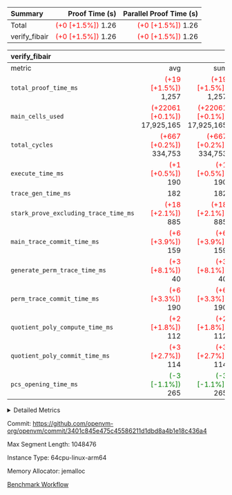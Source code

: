 | Summary | Proof Time (s) | Parallel Proof Time (s) |
|:---|---:|---:|
| Total | <span style='color: red'>(+0 [+1.5%])</span> 1.26 | <span style='color: red'>(+0 [+1.5%])</span> 1.26 |
| verify_fibair | <span style='color: red'>(+0 [+1.5%])</span> 1.26 | <span style='color: red'>(+0 [+1.5%])</span> 1.26 |


| verify_fibair |||||
|:---|---:|---:|---:|---:|
|metric|avg|sum|max|min|
| `total_proof_time_ms ` | <span style='color: red'>(+19 [+1.5%])</span> 1,257 | <span style='color: red'>(+19 [+1.5%])</span> 1,257 | <span style='color: red'>(+19 [+1.5%])</span> 1,257 | <span style='color: red'>(+19 [+1.5%])</span> 1,257 |
| `main_cells_used     ` | <span style='color: red'>(+22061 [+0.1%])</span> 17,925,165 | <span style='color: red'>(+22061 [+0.1%])</span> 17,925,165 | <span style='color: red'>(+22061 [+0.1%])</span> 17,925,165 | <span style='color: red'>(+22061 [+0.1%])</span> 17,925,165 |
| `total_cycles        ` | <span style='color: red'>(+667 [+0.2%])</span> 334,753 | <span style='color: red'>(+667 [+0.2%])</span> 334,753 | <span style='color: red'>(+667 [+0.2%])</span> 334,753 | <span style='color: red'>(+667 [+0.2%])</span> 334,753 |
| `execute_time_ms     ` | <span style='color: red'>(+1 [+0.5%])</span> 190 | <span style='color: red'>(+1 [+0.5%])</span> 190 | <span style='color: red'>(+1 [+0.5%])</span> 190 | <span style='color: red'>(+1 [+0.5%])</span> 190 |
| `trace_gen_time_ms   ` |  182 |  182 |  182 |  182 |
| `stark_prove_excluding_trace_time_ms` | <span style='color: red'>(+18 [+2.1%])</span> 885 | <span style='color: red'>(+18 [+2.1%])</span> 885 | <span style='color: red'>(+18 [+2.1%])</span> 885 | <span style='color: red'>(+18 [+2.1%])</span> 885 |
| `main_trace_commit_time_ms` | <span style='color: red'>(+6 [+3.9%])</span> 159 | <span style='color: red'>(+6 [+3.9%])</span> 159 | <span style='color: red'>(+6 [+3.9%])</span> 159 | <span style='color: red'>(+6 [+3.9%])</span> 159 |
| `generate_perm_trace_time_ms` | <span style='color: red'>(+3 [+8.1%])</span> 40 | <span style='color: red'>(+3 [+8.1%])</span> 40 | <span style='color: red'>(+3 [+8.1%])</span> 40 | <span style='color: red'>(+3 [+8.1%])</span> 40 |
| `perm_trace_commit_time_ms` | <span style='color: red'>(+6 [+3.3%])</span> 190 | <span style='color: red'>(+6 [+3.3%])</span> 190 | <span style='color: red'>(+6 [+3.3%])</span> 190 | <span style='color: red'>(+6 [+3.3%])</span> 190 |
| `quotient_poly_compute_time_ms` | <span style='color: red'>(+2 [+1.8%])</span> 112 | <span style='color: red'>(+2 [+1.8%])</span> 112 | <span style='color: red'>(+2 [+1.8%])</span> 112 | <span style='color: red'>(+2 [+1.8%])</span> 112 |
| `quotient_poly_commit_time_ms` | <span style='color: red'>(+3 [+2.7%])</span> 114 | <span style='color: red'>(+3 [+2.7%])</span> 114 | <span style='color: red'>(+3 [+2.7%])</span> 114 | <span style='color: red'>(+3 [+2.7%])</span> 114 |
| `pcs_opening_time_ms ` | <span style='color: green'>(-3 [-1.1%])</span> 265 | <span style='color: green'>(-3 [-1.1%])</span> 265 | <span style='color: green'>(-3 [-1.1%])</span> 265 | <span style='color: green'>(-3 [-1.1%])</span> 265 |



<details>
<summary>Detailed Metrics</summary>

|  | verify_program_compile_ms | total_cells | stark_prove_excluding_trace_time_ms | quotient_poly_compute_time_ms | quotient_poly_commit_time_ms | perm_trace_commit_time_ms | pcs_opening_time_ms | main_trace_commit_time_ms |
| --- | --- | --- | --- | --- | --- | --- | --- |
|  | 7 | 65,536 | 39 | 2 | 7 | 0 | 22 | 7 | 

| air_name | rows | quotient_deg | main_cols | interactions | constraints | cells |
| --- | --- | --- | --- | --- | --- | --- |
| AccessAdapterAir<2> |  | 2 |  | 5 | 12 |  | 
| AccessAdapterAir<4> |  | 2 |  | 5 | 12 |  | 
| AccessAdapterAir<8> |  | 2 |  | 5 | 12 |  | 
| FibonacciAir | 32,768 | 1 | 2 |  | 5 | 65,536 | 
| FriReducedOpeningAir |  | 2 |  | 39 | 71 |  | 
| JalRangeCheckAir |  | 2 |  | 9 | 14 |  | 
| NativePoseidon2Air<BabyBearParameters>, 1> |  | 2 |  | 136 | 572 |  | 
| PhantomAir |  | 2 |  | 3 | 5 |  | 
| ProgramAir |  | 1 |  | 1 | 4 |  | 
| VariableRangeCheckerAir |  | 1 |  | 1 | 4 |  | 
| VmAirWrapper<AluNativeAdapterAir, FieldArithmeticCoreAir> |  | 2 |  | 15 | 27 |  | 
| VmAirWrapper<BranchNativeAdapterAir, BranchEqualCoreAir<1> |  | 2 |  | 11 | 25 |  | 
| VmAirWrapper<NativeAdapterAir<2, 0>, PublicValuesCoreAir> |  | 2 |  | 11 | 29 |  | 
| VmAirWrapper<NativeLoadStoreAdapterAir<1>, NativeLoadStoreCoreAir<1> |  | 2 |  | 15 | 20 |  | 
| VmAirWrapper<NativeLoadStoreAdapterAir<4>, NativeLoadStoreCoreAir<4> |  | 2 |  | 15 | 20 |  | 
| VmAirWrapper<NativeVectorizedAdapterAir<4>, FieldExtensionCoreAir> |  | 2 |  | 15 | 27 |  | 
| VmConnectorAir |  | 2 |  | 5 | 10 |  | 
| VolatileBoundaryAir |  | 2 |  | 4 | 17 |  | 

| group | trace_gen_time_ms | total_proof_time_ms | total_cycles | total_cells | stark_prove_excluding_trace_time_ms | quotient_poly_compute_time_ms | quotient_poly_commit_time_ms | perm_trace_commit_time_ms | pcs_opening_time_ms | main_trace_commit_time_ms | main_cells_used | generate_perm_trace_time_ms | execute_time_ms |
| --- | --- | --- | --- | --- | --- | --- | --- | --- | --- | --- | --- | --- | --- |
| verify_fibair | 182 | 1,257 | 334,753 | 61,884,586 | 885 | 112 | 114 | 190 | 265 | 159 | 17,925,165 | 40 | 190 | 

| group | air_name | rows | prep_cols | perm_cols | main_cols | cells |
| --- | --- | --- | --- | --- | --- | --- |
| verify_fibair | AccessAdapterAir<2> | 131,072 |  | 16 | 11 | 3,538,944 | 
| verify_fibair | AccessAdapterAir<4> | 65,536 |  | 16 | 13 | 1,900,544 | 
| verify_fibair | AccessAdapterAir<8> | 128 |  | 16 | 17 | 4,224 | 
| verify_fibair | FriReducedOpeningAir | 2,048 |  | 84 | 27 | 227,328 | 
| verify_fibair | JalRangeCheckAir | 32,768 |  | 28 | 12 | 1,310,720 | 
| verify_fibair | NativePoseidon2Air<BabyBearParameters>, 1> | 32,768 |  | 312 | 398 | 23,265,280 | 
| verify_fibair | PhantomAir | 16,384 |  | 12 | 6 | 294,912 | 
| verify_fibair | ProgramAir | 8,192 |  | 8 | 10 | 147,456 | 
| verify_fibair | VariableRangeCheckerAir | 262,144 | 2 | 8 | 1 | 2,359,296 | 
| verify_fibair | VmAirWrapper<AluNativeAdapterAir, FieldArithmeticCoreAir> | 262,144 |  | 36 | 29 | 17,039,360 | 
| verify_fibair | VmAirWrapper<BranchNativeAdapterAir, BranchEqualCoreAir<1> | 32,768 |  | 28 | 23 | 1,671,168 | 
| verify_fibair | VmAirWrapper<NativeLoadStoreAdapterAir<1>, NativeLoadStoreCoreAir<1> | 65,536 |  | 40 | 21 | 3,997,696 | 
| verify_fibair | VmAirWrapper<NativeLoadStoreAdapterAir<4>, NativeLoadStoreCoreAir<4> | 32,768 |  | 40 | 27 | 2,195,456 | 
| verify_fibair | VmAirWrapper<NativeVectorizedAdapterAir<4>, FieldExtensionCoreAir> | 32,768 |  | 36 | 38 | 2,424,832 | 
| verify_fibair | VmConnectorAir | 2 | 1 | 16 | 5 | 42 | 
| verify_fibair | VolatileBoundaryAir | 65,536 |  | 12 | 11 | 1,507,328 | 

| group | trace_height_constraint | weighted_sum | threshold |
| --- | --- | --- | --- |
| verify_fibair | 0 | 1,085,444 | 2,013,265,921 | 
| verify_fibair | 1 | 5,411,200 | 2,013,265,921 | 
| verify_fibair | 2 | 542,722 | 2,013,265,921 | 
| verify_fibair | 3 | 5,280,004 | 2,013,265,921 | 
| verify_fibair | 4 | 65,536 | 2,013,265,921 | 
| verify_fibair | 5 | 12,655,242 | 1,073,741,824 | 

| trace_height_constraint | threshold |
| --- | --- |
| 0 | 1,073,741,824 | 

</details>


Commit: https://github.com/openvm-org/openvm/commit/3401c845e475c45586211d1dbd8a4b1e18c436a4

Max Segment Length: 1048476

Instance Type: 64cpu-linux-arm64

Memory Allocator: jemalloc

[Benchmark Workflow](https://github.com/openvm-org/openvm/actions/runs/13952055263)
